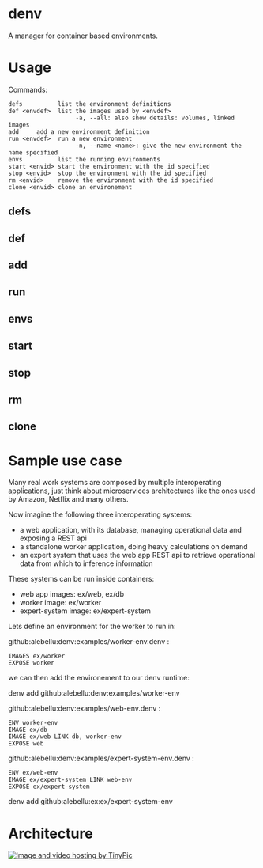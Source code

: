 denv
====

A manager for container based environments.

# Usage

Commands:

    defs          list the environment definitions
    def <envdef>  list the images used by <envdef>
                       -a, --all: also show details: volumes, linked images
    add		add a new environment definition
    run <envdef>  run a new environment
                       -n, --name <name>: give the new environment the name specified
    envs          list the running environments
    start <envid> start the environment with the id specified
    stop <envid>  stop the environment with the id specified
    rm <envid>    remove the environment with the id specified
    clone <envid> clone an environement

## defs

## def

## add

## run

## envs

## start

## stop

## rm

## clone


# Sample use case

Many real work systems are composed by multiple interoperating applications,
just think about microservices architectures like the ones used by Amazon, Netflix and many others.

Now imagine the following three interoperating systems:
- a web application, with its database, managing operational data and exposing a REST api
- a standalone worker application, doing heavy calculations on demand
- an expert system that uses the web app REST api to retrieve operational data from which to inference information

These systems can be run inside containers:
- web app images: ex/web, ex/db
- worker image: ex/worker
- expert-system image: ex/expert-system

Lets define an environment for the worker to run in:

github:alebellu:denv:examples/worker-env.denv :

	IMAGES ex/worker
	EXPOSE worker

we can then add the environement to our denv runtime:

denv add github:alebellu:denv:examples/worker-env

github:alebellu:denv:examples/web-env.denv :

	ENV worker-env
	IMAGE ex/db
	IMAGE ex/web LINK db, worker-env
	EXPOSE web

github:alebellu:denv:examples/expert-system-env.denv :

	ENV ex/web-env
	IMAGE ex/expert-system LINK web-env
	EXPOSE ex/expert-system

denv add github:alebellu:ex:ex/expert-system-env

# Architecture

<a href="http://tinypic.com?ref=35mejc9" target="_blank"><img src="http://i59.tinypic.com/35mejc9.jpg" border="0" alt="Image and video hosting by TinyPic"></a>
